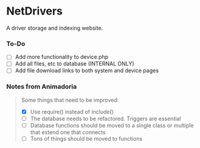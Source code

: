 # NetDrivers
A driver storage and indexing website.

### To-Do
- [ ] Add more functionality to device.php
- [ ] Add all files, etc to database (INTERNAL ONLY)
- [ ] Add file download links to both system and device pages

### Notes from Animadoria
> Some things that need to be improved:
>
> - [x] Use require() instead of include()
> - [ ] The database needs to be refactored. Triggers are essential
> - [ ] Database functions should be moved to a single class or multiple that extend one that connects
> - [ ] Tons of things should be moved to functions
